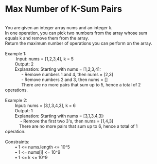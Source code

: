 <h1>Max Number of K-Sum Pairs</h1>
<p><br>
You are given an integer array nums and an integer k.<br>
In one operation, you can pick two numbers from the array whose sum equals k and remove them from the array.<br>
Return the maximum number of operations you can perform on the array.<br>
<br>
Example 1:<br>
&emsp; &emsp; Input: nums = [1,2,3,4], k = 5<br>
&emsp; &emsp;Output: 2<br>
&emsp; &emsp;Explanation: Starting with nums = [1,2,3,4]:<br>
&emsp; &emsp; &emsp; - Remove numbers 1 and 4, then nums = [2,3]<br>
&emsp; &emsp; &emsp; - Remove numbers 2 and 3, then nums = []<br>
&emsp; &emsp; &emsp; There are no more pairs that sum up to 5, hence a total of 2 operations.<br>
<br>
Example 2:<br>
&emsp; &emsp;Input: nums = [3,1,3,4,3], k = 6<br>
&emsp; &emsp;Output: 1<br>
&emsp; &emsp;Explanation: Starting with nums = [3,1,3,4,3]:<br>
&emsp; &emsp; &emsp;- Remove the first two 3's, then nums = [1,4,3]<br>
&emsp; &emsp;&emsp;There are no more pairs that sum up to 6, hence a total of 1 operation.<br>
<br>
Constraints:<br>
&emsp; &emsp;•	1 <= nums.length <= 10^5<br>
&emsp; &emsp;•	1 <= nums[i] <= 10^9<br>
&emsp; &emsp;•	1 <= k <= 10^9<br>
</p>
